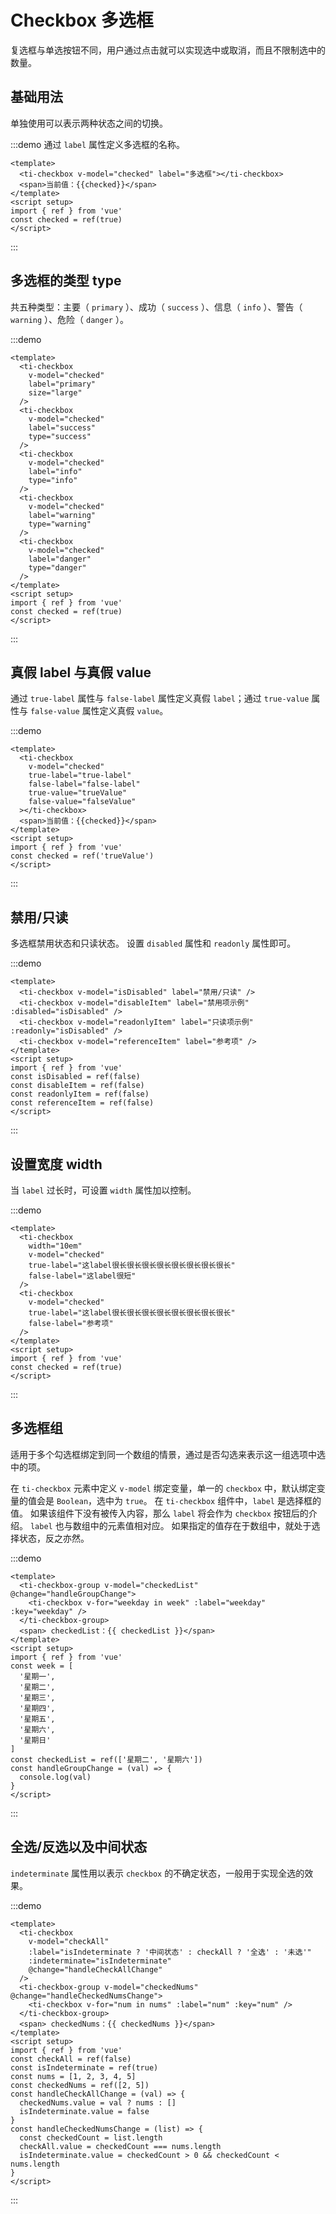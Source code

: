 # Checkbox 多选框
复选框与单选按钮不同，用户通过点击就可以实现选中或取消，而且不限制选中的数量。

## 基础用法
单独使用可以表示两种状态之间的切换。

:::demo 通过 `label` 属性定义多选框的名称。
```vue
<template>
  <ti-checkbox v-model="checked" label="多选框"></ti-checkbox>
  <span>当前值：{{checked}}</span>
</template>
<script setup>
import { ref } from 'vue'
const checked = ref(true)
</script>
```
:::

## 多选框的类型 type
共五种类型：主要（ `primary` ）、成功（ `success` ）、信息（ `info` ）、警告（ `warning` ）、危险（ `danger` ）。

:::demo
```vue
<template>
  <ti-checkbox
    v-model="checked"
    label="primary"
    size="large"
  />
  <ti-checkbox
    v-model="checked"
    label="success"
    type="success"
  />
  <ti-checkbox
    v-model="checked"
    label="info"
    type="info"
  />
  <ti-checkbox
    v-model="checked"
    label="warning"
    type="warning"
  />
  <ti-checkbox
    v-model="checked"
    label="danger"
    type="danger"
  />
</template>
<script setup>
import { ref } from 'vue'
const checked = ref(true)
</script>
```
:::

## 真假 label 与真假 value
通过 `true-label` 属性与 `false-label` 属性定义真假 `label`；通过 `true-value` 属性与 `false-value` 属性定义真假 `value`。

:::demo
```vue
<template>
  <ti-checkbox
    v-model="checked"
    true-label="true-label"
    false-label="false-label"
    true-value="trueValue"
    false-value="falseValue"
  ></ti-checkbox>
  <span>当前值：{{checked}}</span>
</template>
<script setup>
import { ref } from 'vue'
const checked = ref('trueValue')
</script>
```
:::

## 禁用/只读
多选框禁用状态和只读状态。
设置 `disabled` 属性和 `readonly` 属性即可。

:::demo
```vue
<template>
  <ti-checkbox v-model="isDisabled" label="禁用/只读" />
  <ti-checkbox v-model="disableItem" label="禁用项示例" :disabled="isDisabled" />
  <ti-checkbox v-model="readonlyItem" label="只读项示例" :readonly="isDisabled" />
  <ti-checkbox v-model="referenceItem" label="参考项" />
</template>
<script setup>
import { ref } from 'vue'
const isDisabled = ref(false)
const disableItem = ref(false)
const readonlyItem = ref(false)
const referenceItem = ref(false)
</script>
```
:::

## 设置宽度 width
当 `label` 过长时，可设置 `width` 属性加以控制。

:::demo
```vue
<template>
  <ti-checkbox
    width="10em"
    v-model="checked"
    true-label="这label很长很长很长很长很长很长很长很长"
    false-label="这label很短"
  />
  <ti-checkbox
    v-model="checked"
    true-label="这label很长很长很长很长很长很长很长很长"
    false-label="参考项"
  />
</template>
<script setup>
import { ref } from 'vue'
const checked = ref(true)
</script>
```
:::

## 多选框组
适用于多个勾选框绑定到同一个数组的情景，通过是否勾选来表示这一组选项中选中的项。

在 `ti-checkbox` 元素中定义 `v-model` 绑定变量，单一的 `checkbox` 中，默认绑定变量的值会是 `Boolean`，选中为 `true`。
在 `ti-checkbox` 组件中，`label` 是选择框的值。 如果该组件下没有被传入内容，那么 `label` 将会作为 `checkbox` 按钮后的介绍。
`label` 也与数组中的元素值相对应。 如果指定的值存在于数组中，就处于选择状态，反之亦然。

:::demo
```vue
<template>
  <ti-checkbox-group v-model="checkedList" @change="handleGroupChange">
    <ti-checkbox v-for="weekday in week" :label="weekday" :key="weekday" />
  </ti-checkbox-group>
  <span> checkedList：{{ checkedList }}</span>
</template>
<script setup>
import { ref } from 'vue'
const week = [
  '星期一',
  '星期二',
  '星期三',
  '星期四',
  '星期五',
  '星期六',
  '星期日'
]
const checkedList = ref(['星期二', '星期六'])
const handleGroupChange = (val) => {
  console.log(val)
}
</script>
```
:::

## 全选/反选以及中间状态
`indeterminate` 属性用以表示 `checkbox` 的不确定状态，一般用于实现全选的效果。

:::demo
```vue
<template>
  <ti-checkbox
    v-model="checkAll"
    :label="isIndeterminate ? '中间状态' : checkAll ? '全选' : '未选'"
    :indeterminate="isIndeterminate"
    @change="handleCheckAllChange"
  />
  <ti-checkbox-group v-model="checkedNums" @change="handleCheckedNumsChange">
    <ti-checkbox v-for="num in nums" :label="num" :key="num" />
  </ti-checkbox-group>
  <span> checkedNums：{{ checkedNums }}</span>
</template>
<script setup>
import { ref } from 'vue'
const checkAll = ref(false)
const isIndeterminate = ref(true)
const nums = [1, 2, 3, 4, 5]
const checkedNums = ref([2, 5])
const handleCheckAllChange = (val) => {
  checkedNums.value = val ? nums : []
  isIndeterminate.value = false
}
const handleCheckedNumsChange = (list) => {
  const checkedCount = list.length
  checkAll.value = checkedCount === nums.length
  isIndeterminate.value = checkedCount > 0 && checkedCount < nums.length
}
</script>
```
:::

